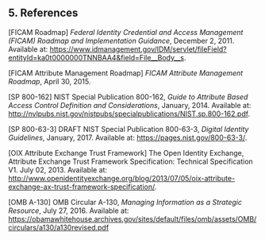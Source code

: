 <a name="sec5"></a>

<div class="breaker"/>

## 5. References

<a name="FICAM Roadmap"></a>[FICAM Roadmap] *Federal Identity Credential and Access Management (FICAM) Roadmap and Implementation Guidance*, December 2, 2011. Available at: https://www.idmanagement.gov/IDM/servlet/fileField?entityId=ka0t0000000TNNBAA4&field=File__Body__s. 

<a name="FICAM Attribute Management Roadmap"></a>[FICAM Attribute Management Roadmap] *FICAM Attribute Management Roadmap*, April 30, 2015.

<a name="SP 800-162"></a>[SP 800-162] NIST Special Publication 800-162, *Guide to Attribute Based Access Control Definition and Considerations*, January, 2014. Available at: http://nvlpubs.nist.gov/nistpubs/specialpublications/NIST.sp.800-162.pdf.

<a name="SP 800-63-3"></a>[SP 800-63-3] DRAFT NIST Special Publication 800-63-3, *Digital Identity Guidelines*, January, 2017. Available at: https://pages.nist.gov/800-63-3/.

<a name="OIX Attribute Exchange Trust Framework Specification"></a>[OIX Attribute Exchange Trust Framework] The Open Identity Exchange, Attribute Exchange Trust Framework Specification: Technical Specification V1. July 02, 2013. Available at: 
http://www.openidentityexchange.org/blog/2013/07/05/oix-attribute-exchange-ax-trust-framework-specification/.

<a name="OMB A-130"></a>[OMB A-130] OMB Circular A-130, *Managing Information as a Strategic Resource*, July 27, 2016. Available at: https://obamawhitehouse.archives.gov/sites/default/files/omb/assets/OMB/circulars/a130/a130revised.pdf
